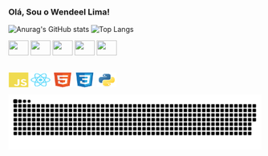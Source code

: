 ### Olá, Sou o Wendeel Lima!



![Anurag's GitHub stats](https://github-readme-stats.vercel.app/api?username=wendeel-lima&show_icons=true&theme=highcontrast)
![Top Langs](https://github-readme-stats.vercel.app/api/top-langs/?username=wendeel-lima&layout=compact&theme=highcontrast)

  [<img height="30" width="40" src = "https://simpleicons.org/icons/youtube.svg" />](mailto:wendeel.admpar@gmail.com)
  [<img height="30" width="40" src = "https://simpleicons.org/icons/instagram.svg">](https://www.instagram.com/wendeel_lima/)
  [<img height="30" width="40" src = "https://simpleicons.org/icons/linkedin.svg" />](https://www.linkedin.com/in/wendeellima/)
  [<img height="30" width="40" src = "https://simpleicons.org/icons/codepen.svg" />](https://codepen.io/wendeel-lima)
  [<img height="30" width="40" src = "https://simpleicons.org/icons/gmail.svg" />](mailto:wendeel.admpar@gmail.com)
  
  

<div style="display: inline_block"><br>
  <img align="center" alt="Js" height="30" width="40" src="https://raw.githubusercontent.com/devicons/devicon/master/icons/javascript/javascript-plain.svg">
  <img align="center" alt="React" height="30" width="40" src="https://raw.githubusercontent.com/devicons/devicon/master/icons/react/react-original.svg">
  <img align="center" alt="HTML" height="30" width="40" src="https://raw.githubusercontent.com/devicons/devicon/master/icons/html5/html5-original.svg">
  <img align="center" alt="CSS" height="30" width="40" src="https://raw.githubusercontent.com/devicons/devicon/master/icons/css3/css3-original.svg">
  <img align="center" alt="Python" height="30" width="40" src="https://raw.githubusercontent.com/devicons/devicon/master/icons/python/python-original.svg">
</div>

  ![Snake animation](https://github.com/wendeel-lima/wendeel-lima/blob/output/github-contribution-grid-snake.svg)


